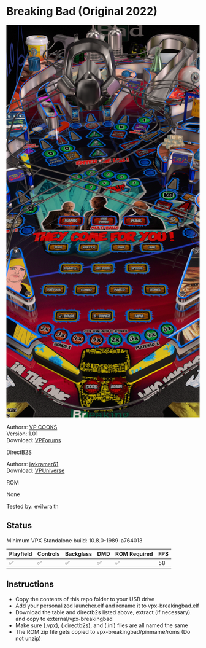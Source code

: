 # Breaking Bad (Original 2022)

![Table Preview](https://github.com/evilwraith/vpx-images/blob/main/vpx-breakingbad.png)

Authors: [VP COOKS](https://www.vpforums.org/index.php?showuser=180201)  
Version: 1.01  
Download: [VPForums](https://www.vpforums.org/index.php?app=downloads&showfile=16791)

DirectB2S

Authors: [jwkramer61](https://vpuniverse.com/profile/46356-jwkramer61/)  
Download: [VPUniverse](https://vpuniverse.com/files/file/11381-breaking-bad-vp-cooks-edition-3-screen-b2s-with-full-dmd/)

ROM

None

Tested by: evilwraith

## Status 

Minimum VPX Standalone build: 10.8.0-1989-a764013

| Playfield | Controls | Backglass | DMD | ROM Required | FPS | 
|-----------|----------|-----------|-----|--------------|-----|
| :white_check_mark: | :white_check_mark: | :white_check_mark: | :white_check_mark: | :white_check_mark: | 58 |

## Instructions

- Copy the contents of this repo folder to your USB drive
- Add your personalized launcher.elf and rename it to vpx-breakingbad.elf
- Download the table and directb2s listed above, extract (if necessary) and copy to external/vpx-breakingbad
- Make sure (.vpx), (.directb2s), and (.ini) files are all named the same
- The ROM zip file gets copied to vpx-breakingbad/pinmame/roms (Do not unzip)
